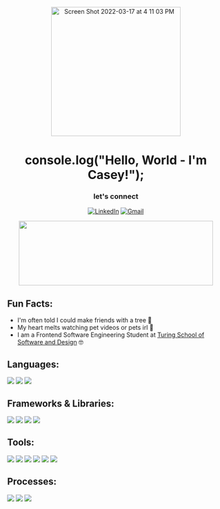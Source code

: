 <p align=center>
    <img width="300" height="300" alt="Screen Shot 2022-03-17 at 4 11 03 PM" src="https://user-images.githubusercontent.com/91504411/158895830-4629d8eb-42e7-4106-9b07-d45a74cf9df0.png">
</p>
<h1 align='center'>console.log("Hello, World - I'm Casey!");</h1>
<h3 align=center>let's connect</h3>
<p align="center">
 <a href="https://www.linkedin.com/in/casey-halstead/"><img src="https://img.shields.io/badge/LinkedIn-0E76A8?style=for-the-badge&logo=linkedin&logoColor=white" alt="LinkedIn"></a>
 <a href="mailto:catherineclosee@gmail.com"><img src="https://img.shields.io/badge/Gmail-DB4437?style=for-the-badge&logo=gmail&logoColor=white" alt="Gmail"></a>  
</p>
<p align=center>
<img height="150" width="450" src="https://github-readme-stats.vercel.app/api?username=chalstead16">
</p>


## Fun Facts:
- I'm often told I could make friends with a tree 🌴
- My heart melts watching pet videos or pets irl 🐶
- I am a Frontend Software Engineering Student at [Turing School of Software and Design](https://turing.edu/) 🤓


## Languages:
<p>
  <img src="https://img.shields.io/badge/JavaScript-FCDC00?style=for-the-badge&logo=javascript&logoColor=white" />
  <img src="https://img.shields.io/badge/HTML5-E34F26?style=for-the-badge&logo=html5&logoColor=white" />
  <img src="https://img.shields.io/badge/CSS3-1572B6?style=for-the-badge&logo=css3&logoColor=white" />
</p>

## Frameworks & Libraries:
<p>
  <img src="https://img.shields.io/badge/Node.js-339933?style=for-the-badge&logo=nodedotjs&logoColor=white"/>
  <img src="https://img.shields.io/badge/Mocha-8C6849?style=for-the-badge&logo=Mocha&logoColor=white"/>
  <img src="https://img.shields.io/badge/chai-9F0702?style=for-the-badge&logo=chai&logoColor=white"/>
  <img src="https://img.shields.io/badge/React-5ED3F3?style=for-the-badge&logo=react&logoColor=white"/>
</p>

## Tools:
<p>
  <img src="https://img.shields.io/badge/github-24292E.svg?style=for-the-badge&logo=github&logoColor=white" />
  <img src="https://img.shields.io/badge/git-9cb38f.svg?style=for-the-badge&logo=git&logoColor=white"/>
  <img src="https://img.shields.io/badge/npm-F85100?style=for-the-badge&logo=npm&logoColor=white"/>
  <img src="https://img.shields.io/badge/Visual_Studio_Code-0078D4?style=for-the-badge&logo=visual%20studio%20code&logoColor=white"/>
  <img src="https://img.shields.io/badge/Atom-78AE9F?style=for-the-badge&logo=Atom&logoColor=white"/>
  <img src="https://img.shields.io/badge/Slack-601E69.svg?&style=for-the-badge&logo=slack&logoColor=white"/>
</p>

## Processes:
<p>
  <img src="https://img.shields.io/badge/OOP%20-FEAE2B.svg?&style=for-the-badge&logo=OOP&logoColor=white" />
  <img src="https://img.shields.io/badge/TDD%20-FD8D6E.svg?&style=for-the-badge&logo=TDD&logoColor=white" />
  <img src="https://img.shields.io/badge/REST%20-81C2D1.svg?&style=for-the-badge&logo=REST&logoColor=white" />
</p>
